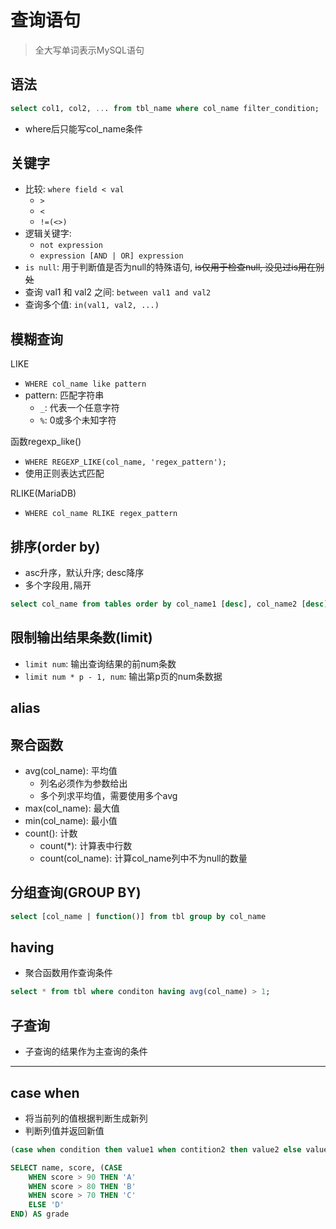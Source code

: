 # 查询语句

> 全大写单词表示MySQL语句

## 语法

```sql
select col1, col2, ... from tbl_name where col_name filter_condition;
```

- where后只能写col_name条件

## 关键字

- 比较: `where field < val`
  - `>`
  - `<`
  - `!=(<>)`
- 逻辑关键字: 
  - `not expression`
  - `expression [AND | OR] expression`
- `is null`: 用于判断值是否为null的特殊语句, ~~is仅用于检查null, 没见过is用在别处~~
- 查询 val1 和 val2 之间: `between val1 and val2`
- 查询多个值: `in(val1, val2, ...)`

## 模糊查询 

LIKE

- `WHERE col_name like pattern`
- pattern: 匹配字符串
  - `_`: 代表一个任意字符
  - `%`: 0或多个未知字符


函数regexp_like()

- `WHERE REGEXP_LIKE(col_name, 'regex_pattern');`
- 使用正则表达式匹配

RLIKE(MariaDB)

- `WHERE col_name RLIKE regex_pattern`

## 排序(order by)

- asc升序，默认升序; desc降序
- 多个字段用`,`隔开

```sql
select col_name from tables order by col_name1 [desc], col_name2 [desc];
```

## 限制输出结果条数(limit)

- `limit num`: 输出查询结果的前num条数
- `limit num * p - 1, num`: 输出第p页的num条数据

## alias

## 聚合函数

- avg(col_name): 平均值
  - 列名必须作为参数给出
  - 多个列求平均值，需要使用多个avg
- max(col_name): 最大值
- min(col_name): 最小值
- count():  计数
  - count(*): 计算表中行数
  - count(col_name): 计算col_name列中不为null的数量

## 分组查询(GROUP BY)

```sql
select [col_name | function()] from tbl group by col_name  
```

## having

- 聚合函数用作查询条件

```sql
select * from tbl where conditon having avg(col_name) > 1; 
```

## 子查询

- 子查询的结果作为主查询的条件

***

## case when

- 将当前列的值根据判断生成新列
- 判断列值并返回新值

```sql
(case when condition then value1 when contition2 then value2 else value3 end) as new_col_name
```

```sql
SELECT name, score, (CASE
    WHEN score > 90 THEN 'A'
    WHEN score > 80 THEN 'B'
    WHEN score > 70 THEN 'C'
    ELSE 'D'
END) AS grade
```


